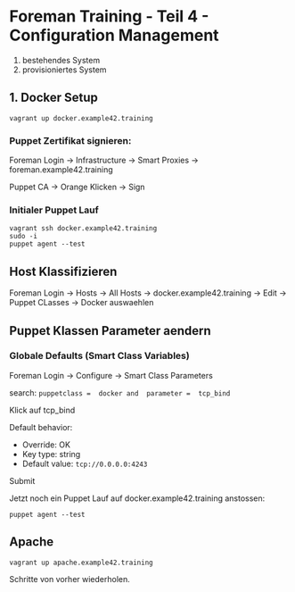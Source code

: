 # Foreman Training - Teil 4 - Configuration Management

1. bestehendes System
2. provisioniertes System

## 1. Docker Setup

    vagrant up docker.example42.training

### Puppet Zertifikat signieren:

Foreman Login -> Infrastructure -> Smart Proxies -> foreman.example42.training

Puppet CA -> Orange Klicken -> Sign

### Initialer Puppet Lauf

    vagrant ssh docker.example42.training
    sudo -i
    puppet agent --test 

## Host Klassifizieren

Foreman Login -> Hosts -> All Hosts -> docker.example42.training -> Edit -> Puppet CLasses -> Docker auswaehlen

## Puppet Klassen Parameter aendern

### Globale Defaults (Smart Class Variables)

Foreman Login -> Configure -> Smart Class Parameters

search:  ```puppetclass =  docker and  parameter =  tcp_bind```

Klick auf tcp_bind

Default behavior:
-  Override: OK
-  Key type: string
-  Default value: ```tcp://0.0.0.0:4243```

Submit

Jetzt noch ein Puppet Lauf auf docker.example42.training anstossen:

    puppet agent --test

## Apache

    vagrant up apache.example42.training

Schritte von vorher wiederholen.


